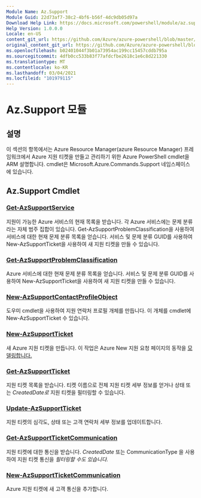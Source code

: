 ```yaml
---
Module Name: Az.Support
Module Guid: 22d73af7-38c2-4bf6-b56f-4dc9db05d97a
Download Help Link: https://docs.microsoft.com/powershell/module/az.support
Help Version: 1.0.0.0
Locale: en-US
content_git_url: https://github.com/Azure/azure-powershell/blob/master/src/Support/Support/help/Az.Support.md
original_content_git_url: https://github.com/Azure/azure-powershell/blob/master/src/Support/Support/help/Az.Support.md
ms.openlocfilehash: b02401044f3b01a73954ac199cc15457cddb795a
ms.sourcegitcommit: 4dfb0cc533b83f77afdcfbe2618c1e6c8d221330
ms.translationtype: MT
ms.contentlocale: ko-KR
ms.lasthandoff: 03/04/2021
ms.locfileid: "101979115"
---
```

# Az.Support 모듈
## 설명
이 섹션의 항목에서는 Azure Resource Manager(azure Resource Manager) 프레임워크에서 Azure 지원 티켓을 만들고 관리하기 위한 Azure PowerShell cmdlet을 ARM 설명합니다. cmdlet은 Microsoft.Azure.Commands.Support 네임스페이스에 있습니다.

## Az.Support Cmdlet
### [Get-AzSupportService](Get-AzSupportService.md)
지원이 가능한 Azure 서비스의 현재 목록을 받습니다. 각 Azure 서비스에는 문제 분류라는 자체 범주 집합이 있습니다. Get-AzSupportProblemClassification을 사용하여 서비스에 대한 현재 문제 분류 목록을 얻습니다. 서비스 및 문제 분류 GUID를 사용하여 New-AzSupportTicket을 사용하여 새 지원 티켓을 만들 수 있습니다.

### [Get-AzSupportProblemClassification](Get-AzSupportProblemClassification.md)
Azure 서비스에 대한 현재 문제 분류 목록을 얻습니다. 서비스 및 문제 분류 GUID를 사용하여 New-AzSupportTicket을 사용하여 새 지원 티켓을 만들 수 있습니다. 

### [New-AzSupportContactProfileObject](New-AzSupportContactProfileObject.md)
도우미 cmdlet을 사용하여 지원 연락처 프로필 개체를 만듭니다. 이 개체를 cmdlet에 New-AzSupportTicket 수 있습니다.

### [New-AzSupportTicket](New-AzSupportTicket.md)
새 Azure 지원 티켓을 만듭니다. 이 작업은 Azure New 지원 요청 페이지의 동작을 [모델링합니다.](https://portal.azure.com/#blade/Microsoft_Azure_Support/HelpAndSupportBlade/overview)

### [Get-AzSupportTicket](Get-AzSupportTicket.md)
지원 티켓 목록을 받습니다. 티켓 이름으로 전체 지원 티켓 세부 정보를 얻거나  상태 또는 *CreatedDate로* 지원 티켓을 필터링할 수 있습니다.

### [Update-AzSupportTicket](Update-AzSupportTicket.md)
지원 티켓의 심각도, 상태 또는 고객 연락처 세부 정보를 업데이트합니다.

### [Get-AzSupportTicketCommunication](Get-AzSupportTicketCommunication.md)
지원 티켓에 대한 통신을 받습니다. *CreatedDate* 또는 CommunicationType 을 사용하여 지원 티켓 통신을 *필터링할 수도 있습니다.* 

### [New-AzSupportTicketCommunication](New-AzSupportTicketCommunication.md)
Azure 지원 티켓에 새 고객 통신을 추가합니다. 



